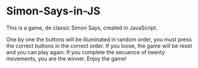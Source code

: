 # Simon-Says-in-JS
This is a game, de classic Simon Says, created in JavaScript.

One by one the buttons will be illuminated in random order, you must press the correct buttons in the correct order.
If you loose, the game will be reset and you can play again.
If you complete the secuence of twenty movements, you are the winner.
Enjoy the game!
